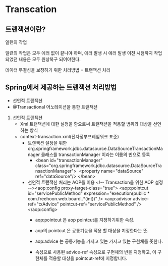 # Transcation
## 트랜잭션이란?
일련의 작업

일련의 작업은 모두 에러 없이 끝나야 하며, 에러 발생 시 에러 발생 이전 시점까지 작업되었던 내용은 모두 원상복구 되어야한다.

데이터 무결성을 보장하기 위한 처리방법 = 트랜잭션 처리

## Spring에서 제공하는 트랜잭션 처리방법
- 선언적 트랜잭션
- @Transactional 어노테이션을 통한 트랜잭션

1. 선언적 트랜잭션
    * Xml 트랜잭션에 대한 설정을 함으로써 트랜잭션을 적용할 범위와 대상을 선언하는 방식
    * context-transaction.xml(전자정부프레임워크 표준)
        * 트랜잭션 설정을 위한 org.springframework.jdbc.datasource.DataSourceTransactionManager 클래스를 transactionManager 이라는 이름의 빈으로 등록
            * \<bean id="transactionManager" class="org.springframework.jdbc.datasource.DataSourceTransactionManager"> 		\<property name="dataSource" ref="dataSource"/>
            \</bean>
        * 선언적 트랜잭션 처리는 AOP를 이용
            \<!-- Transaction을 위한 AOP 설정 --><aop:config proxy-target-class="true">	<aop:pointcut id="servicePublicMethod" expression="execution(public * com.freehoon.web.board..*(int))" />	<aop:advisor advice-ref="txAdvice" pointcut-ref="servicePublicMethod" /></aop:config>
            * aop:pointcut 은 aop pointcut를 지정하기위한 속성.
            * aop의 pointcut 은 공통기능을 적용 할 대상을 지정한다는 뜻.

            * aop:advice 는 공통기능을 가지고 있는 가지고 있는 구현체를 뜻한다.
            * 속성으로 사용된 advice-ref 속성으로 구현체의 빈을 지정하고, 이 구현체를 적용할 대상을 pointcut-ref에 지정합니다.
